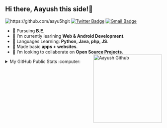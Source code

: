 <!-- - 👋 Hi, I’m @aayu5hgit
- 👀 I’m currently pursuing B.Tech
- 🌱 Beginner web developer, andriod developer
- 🌱 Currently Learning Python, Java, php, JS -->

<!---
aayu5hgit/aayu5hgit is a ✨ special ✨ repository because its `README.md` (this file) appears on your GitHub profile.
You can click the Preview link to take a look at your changes.
--->
## Hi there, Aayush this side!👀


<img src="https://komarev.com/ghpvc/?username=aayu5hgit" alt="https://github.com/aayu5hgit" /> [![Twitter Badge](https://img.shields.io/badge/-_aayu5h-00acee?style=flat&logo=Twitter&logoColor=white)](https://twitter.com/_aayu5h "Follow me on Twitter")  [![Gmail Badge](https://img.shields.io/badge/-amtalreja02@gmail.com-c14438?style=flat&logo=Gmail&logoColor=white)](mailto:amtalreja02@gmail.com "Connect via Email")

- 🔭 Pursuing **B.E**.
- 🌱 I’m currently learining **Web & Android Development**.
- 🌱 Languages Learning: **Python, Java, php, JS**.
- 📍  Made basic **apps + websites**. 
- 👯 I’m looking to collaborate on **Open Source Projects**.
    <img height="220em" align="right" src="https://cdn-icons-png.flaticon.com/512/560/560216.png" alt="Aayush Github"/>

<details>
  <summary>My GitHub Public Stats :computer:</summary>
  <br/>
  
<!--   <p align="center">
    <img height="150" width="120" src="https://github.com/omagrawal1111/imagebot/blob/main/left-wing.png">
    <img align="center" src="https://github-readme-stats.vercel.app/api?username=aayu5hgit&theme=dark&show_icons=true"/>
    <img height="150" width="120" src="https://github.com/kamleshjoshi8102/imgbot/blob/main/right.png">
  </p> -->
  <p align="center">
  <a>
   <img height="auto" width="60%" align="left" src="https://github-readme-streak-stats.herokuapp.com/?user=aayu5hgit&theme=prussian&hide_border=true"/>
<!--    <img height="150" width="120" src="https://github.com/kamleshjoshi8102/imgbot/blob/main/right.png"> -->
</p>
<br/>  
    
<!--   <h2><summary align="center">Github Stats 📈</summary></h2>
<br/>  
<div>
<a href="https://newgithub-readme-stats.vercel.app/api?username=aayu5hgit&show_icons=true&count_private=true&theme=radical">
  <img  align="left" src="https://newgithub-readme-stats.vercel.app/api?username=kamleshjoshi8102&show_icons=true&count_private=true&theme=radical"  />
</a>
<a href="https://github-readme-stats.vercel.app/api/top-langs/?username=aayu5hgit&hide=php&theme=radical">
  <img align="right" src="https://github-readme-stats.vercel.app/api/top-langs/?username=kamleshjoshi8102&hide=jupyter Notebook,php&theme=radical" height="195" width="250" />
</a>
</div> -->

</details>
